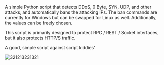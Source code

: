 A simple Python script that detects DDoS, 0 Byte, SYN, UDP, and other attacks, and automatically bans the attacking IPs. The ban commands are currently for Windows but can be swapped for Linux as well. Additionally, the values can be freely chosen.

This script is primarily designed to protect RPC / REST / Socket interfaces, but it also protects HTTP/S traffic.

A good, simple script against script kiddies'

![321213231321](https://github.com/user-attachments/assets/b516ab71-70ec-40d8-9a9a-24e0a2af9271)
